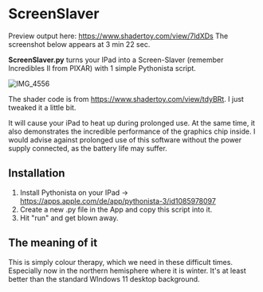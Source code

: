 # ScreenSlaver
Preview output here: https://www.shadertoy.com/view/7ldXDs
The screenshot below appears at 3 min 22 sec.

**ScreenSlaver.py** turns your IPad into a Screen-Slaver (remember Incredibles II from PIXAR) with 1 simple Pythonista script.

![IMG_4556](https://user-images.githubusercontent.com/96354848/146655069-efe9dcfe-7263-443a-b8c1-b6fb36357959.jpeg)

The shader code is from https://www.shadertoy.com/view/tdyBRt.
I just tweaked it a little bit.

It will cause your iPad to heat up during prolonged use.
At the same time, it also demonstrates the incredible performance of the graphics chip inside.
I would advise against prolonged use of this software without the power supply connected, as the battery life may suffer.

Installation
------------

1. Install Pythonista on your IPad -> https://apps.apple.com/de/app/pythonista-3/id1085978097
2. Create a new .py file in the App and copy this script into it.
3. Hit "run" and get blown away.

The meaning of it
-----------------

This is simply colour therapy, which we need in these difficult times.
Especially now in the northern hemisphere where it is winter.
It's at least better than the standard WIndows 11 desktop background.
